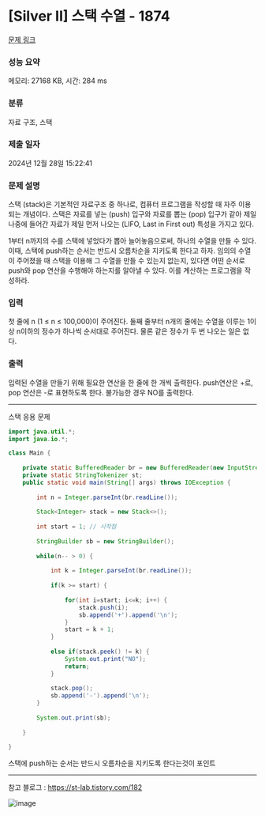 # [Silver II] 스택 수열 - 1874 

[문제 링크](https://www.acmicpc.net/problem/1874) 

### 성능 요약

메모리: 27168 KB, 시간: 284 ms

### 분류

자료 구조, 스택

### 제출 일자

2024년 12월 28일 15:22:41

### 문제 설명

<p>스택 (stack)은 기본적인 자료구조 중 하나로, 컴퓨터 프로그램을 작성할 때 자주 이용되는 개념이다. 스택은 자료를 넣는 (push) 입구와 자료를 뽑는 (pop) 입구가 같아 제일 나중에 들어간 자료가 제일 먼저 나오는 (LIFO, Last in First out) 특성을 가지고 있다.</p>

<p>1부터 n까지의 수를 스택에 넣었다가 뽑아 늘어놓음으로써, 하나의 수열을 만들 수 있다. 이때, 스택에 push하는 순서는 반드시 오름차순을 지키도록 한다고 하자. 임의의 수열이 주어졌을 때 스택을 이용해 그 수열을 만들 수 있는지 없는지, 있다면 어떤 순서로 push와 pop 연산을 수행해야 하는지를 알아낼 수 있다. 이를 계산하는 프로그램을 작성하라.</p>

### 입력 

 <p>첫 줄에 n (1 ≤ n ≤ 100,000)이 주어진다. 둘째 줄부터 n개의 줄에는 수열을 이루는 1이상 n이하의 정수가 하나씩 순서대로 주어진다. 물론 같은 정수가 두 번 나오는 일은 없다.</p>

### 출력 

 <p>입력된 수열을 만들기 위해 필요한 연산을 한 줄에 한 개씩 출력한다. push연산은 +로, pop 연산은 -로 표현하도록 한다. 불가능한 경우 NO를 출력한다.</p>

---

스택 응용 문제

```java
import java.util.*;
import java.io.*;

class Main {
    
    private static BufferedReader br = new BufferedReader(new InputStreamReader(System.in));
    private static StringTokenizer st;
    public static void main(String[] args) throws IOException {
        
        int n = Integer.parseInt(br.readLine());
        
        Stack<Integer> stack = new Stack<>();
        
        int start = 1; // 시작점
        
        StringBuilder sb = new StringBuilder();
        
        while(n-- > 0) {
            
            int k = Integer.parseInt(br.readLine());
            
            if(k >= start) {
                
                for(int i=start; i<=k; i++) {
                    stack.push(i);
                    sb.append('+').append('\n');
                }
                start = k + 1;
            }
            
            else if(stack.peek() != k) {
                System.out.print("NO");
                return;
            }
            
            stack.pop();
            sb.append('-').append('\n');
        }
        
        System.out.print(sb);
        
    }
    
}

```
스택에 push하는 순서는 반드시 오름차순을 지키도록 한다는것이 포인트

---

참고 블로그 : https://st-lab.tistory.com/182

![image](https://github.com/user-attachments/assets/99422a1b-92e5-47d7-bc35-1106e439199c)
